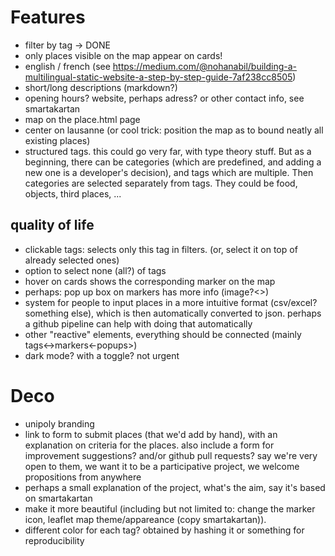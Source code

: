 # Features
* filter by tag -> DONE
* only places visible on the map appear on cards!
* english / french (see https://medium.com/@nohanabil/building-a-multilingual-static-website-a-step-by-step-guide-7af238cc8505)
* short/long descriptions (markdown?)
* opening hours? website, perhaps adress? or other contact info, see smartakartan
* map on the place.html page
* center on lausanne (or cool trick: position the map as to bound neatly all existing places)
* structured tags. this could go very far, with type theory stuff. But as a beginning, there can be categories (which are predefined, and adding a new one is a developer's decision), and tags which are multiple. Then categories are selected separately from tags. They could be food, objects, third places, ...

## quality of life
* clickable tags: selects only this tag in filters. (or, select it on top of already selected ones)
* option to select none (all?) of tags
* hover on cards shows the corresponding marker on the map
* perhaps: pop up box on markers has more info (image?<>)
* system for people to input places in a more intuitive format (csv/excel? something else), which is then automatically converted to json. perhaps a github pipeline can help with doing that automatically
* other "reactive" elements, everything should be connected (mainly tags<->markers<-popups>)
* dark mode? with a toggle? not urgent


# Deco
* unipoly branding
* link to form to submit places (that we'd add by hand), with an explanation on criteria for the places. also include a form for improvement suggestions? and/or github pull requests? say we're very open to them, we want it to be a participative project, we welcome propositions from anywhere
* perhaps a small explanation of the project, what's the aim, say it's based on smartakartan
* make it more beautiful (including but not limited to: change the marker icon, leaflet map theme/appareance (copy smartakartan)).
* different color for each tag? obtained by hashing it or something for reproducibility